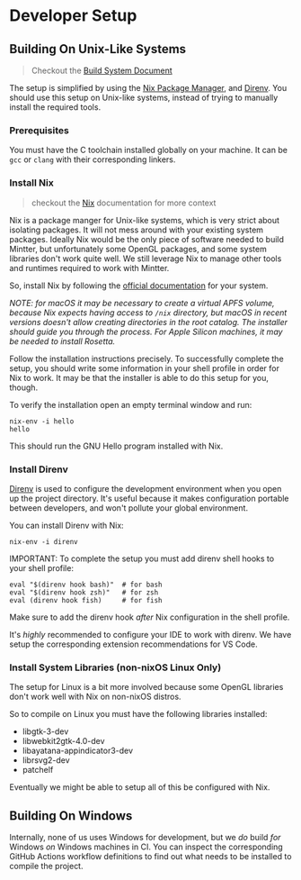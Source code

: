 # Developer Setup

## Building On Unix-Like Systems

> Checkout the [Build System Document](./build-system.md)

The setup is simplified by using the [Nix Package Manager](https://nixos.org/nix), and [Direnv](https://direnv.net). You should use this setup on Unix-like systems, instead of trying to manually install the required tools.

### Prerequisites

You must have the C toolchain installed globally on your machine. It can be `gcc` or `clang` with their corresponding linkers.

### Install Nix

> checkout the [Nix](./nix.md) documentation for more context

Nix is a package manger for Unix-like systems, which is very strict about isolating packages. It will not mess around with your existing system packages. Ideally Nix would be the only piece of software needed to build Mintter, but unfortunately some OpenGL packages, and some system libraries don't work quite well. We still leverage Nix to manage other tools and runtimes required to work with Mintter.

So, install Nix by following the [official documentation](https://nixos.org/download.html) for your system.

_NOTE: for macOS it may be necessary to create a virtual APFS volume, because Nix expects having access to `/nix` directory, but macOS in recent versions doesn't allow creating directories in the root catalog. The installer should guide you through the process. For Apple Silicon machines, it may be needed to install Rosetta._

Follow the installation instructions precisely. To successfully complete the setup, you should write some information in your shell profile in order for Nix to work. It may be that the installer is able to do this setup for you, though.

To verify the installation open an empty terminal window and run:

```
nix-env -i hello
hello
```

This should run the GNU Hello program installed with Nix.

### Install Direnv

[Direnv](https://direnv.net) is used to configure the development environment when you open up the project directory. It's useful because it makes configuration portable between developers, and won't pollute your global environment.

You can install Direnv with Nix:

```
nix-env -i direnv
```

IMPORTANT: To complete the setup you must add direnv shell hooks to your shell profile:

```shell
eval "$(direnv hook bash)"  # for bash
eval "$(direnv hook zsh)"   # for zsh
eval (direnv hook fish)     # for fish
```

Make sure to add the direnv hook _after_ Nix configuration in the shell profile.

It's _highly_ recommended to configure your IDE to work with direnv. We have setup the corresponding extension recommendations for VS Code.

### Install System Libraries (non-nixOS Linux Only)

The setup for Linux is a bit more involved because some OpenGL libraries don't work well with Nix on non-nixOS distros.

So to compile on Linux you must have the following libraries installed:

- libgtk-3-dev
- libwebkit2gtk-4.0-dev
- libayatana-appindicator3-dev
- librsvg2-dev
- patchelf

Eventually we might be able to setup all of this be configured with Nix.

## Building On Windows

Internally, none of us uses Windows for development, but we _do_ build _for_ Windows _on_ Windows machines in CI. You can inspect the corresponding GitHub Actions workflow definitions to find out what needs to be installed to compile the project.
